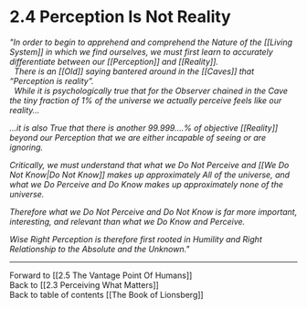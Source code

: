 # 2.4 Perception Is Not Reality
_"In order to begin to apprehend and comprehend the Nature of the [[Living System]] in which we find ourselves, we must first learn to accurately differentiate between our [[Perception]] and [[Reality]]._  
 
_There is an [[Old]] saying bantered around in the [[Caves]] that “Perception is reality”._  
 
_While it is psychologically true that for the Observer chained in the Cave the tiny fraction of 1% of the universe we actually perceive feels like our reality…_ 

_…it is also True that there is another 99.999….% of objective [[Reality]] beyond our Perception that we are either incapable of seeing or are ignoring._  

_Critically, we must understand that what we Do Not Perceive and [[We Do Not Know|Do Not Know]] makes up approximately All of the universe, and what we Do Perceive and Do Know makes up approximately none of the universe._  

_Therefore what we Do Not Perceive and Do Not Know is far more important, interesting, and relevant than what we Do Know and Perceive._ 

_Wise Right Perception is therefore first rooted in Humility and Right Relationship to the Absolute and the Unknown."_   

___

Forward to [[2.5 The Vantage Point Of Humans]]    
Back to [[2.3 Perceiving What Matters]]  
Back to table of contents [[The Book of Lionsberg]]  



 



